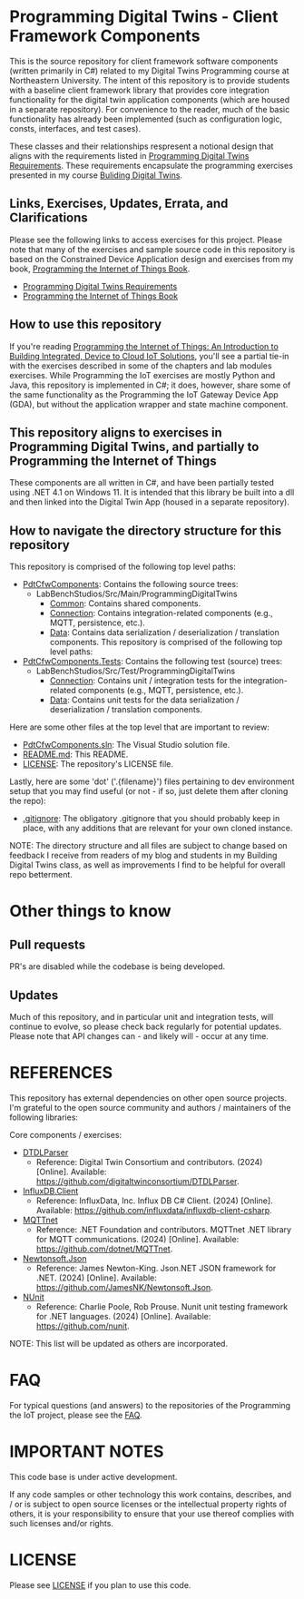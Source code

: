 # Programming Digital Twins - Client Framework Components
This is the source repository for client framework software components (written primarily in C#) related to my Digital Twins Programming course at Northeastern University. The intent of this repository is to provide students with a baseline client framework library that provides core integration functionality for the digital twin application components (which are housed in a separate repository). For convenience to the reader, much of the basic functionality has already been implemented (such as configuration logic, consts, interfaces, and test cases).

These classes and their relationships respresent a notional design that aligns with the requirements listed in [Programming Digital Twins Requirements](https://github.com/orgs/programming-digital-twins/projects/1). These requirements encapsulate the programming exercises presented in my course [Buliding Digital Twins](TBD).

## Links, Exercises, Updates, Errata, and Clarifications

Please see the following links to access exercises for this project. Please note that many of the exercises and sample source code in this repository is based on the Constrained Device Application design and exercises from my book, [Programming the Internet of Things Book](https://learning.oreilly.com/library/view/programming-the-internet/9781492081401/).
 - [Programming Digital Twins Requirements](https://github.com/orgs/programming-digital-twins/projects/1)
 - [Programming the Internet of Things Book](https://learning.oreilly.com/library/view/programming-the-internet/9781492081401/)

## How to use this repository
If you're reading [Programming the Internet of Things: An Introduction to Building Integrated, Device to Cloud IoT Solutions](https://learning.oreilly.com/library/view/programming-the-internet/9781492081401), you'll see a partial tie-in with the exercises described in some of the chapters and lab modules exercises. While Programming the IoT exercises are mostly Python and Java, this repository is implemented in C#; it does, however, share some of the same functionality as the Programming the IoT Gateway Device App (GDA), but without the application wrapper and state machine component.

## This repository aligns to exercises in Programming Digital Twins, and partially to Programming the Internet of Things
These components are all written in C#, and have been partially tested using .NET 4.1 on Windows 11. It is intended that this library be built into a dll and then linked into the Digital Twin App (housed in a separate repository).

## How to navigate the directory structure for this repository
This repository is comprised of the following top level paths:
- [PdtCfwComponents](https://github.com/programming-digital-twins/pdt-cfw-components/tree/alpha/PdtCfwComponents): Contains the following source trees:
  - LabBenchStudios/Src/Main/ProgrammingDigitalTwins
    - [Common](https://github.com/programming-digital-twins/pdt-cfw-components/tree/master/PdtCfwComponents/LabBenchStudios/Src/Main/ProgrammingDigitalTwins/Common): Contains shared components.
    - [Connection](https://github.com/programming-digital-twins/pdt-cfw-components/tree/master/PdtCfwComponents/LabBenchStudios/Src/Main/ProgrammingDigitalTwins/Connection): Contains integration-related components (e.g., MQTT, persistence, etc.).
    - [Data](https://github.com/programming-digital-twins/pdt-cfw-components/tree/master/PdtCfwComponents/LabBenchStudios/Src/Main/ProgrammingDigitalTwins/Data): Contains data serialization / deserialization / translation components.
This repository is comprised of the following top level paths:
- [PdtCfwComponents.Tests](https://github.com/programming-digital-twins/pdt-cfw-components/tree/alpha/PdtCfwComponents.Tests): Contains the following test (source) trees:
  - LabBenchStudios/Src/Test/ProgrammingDigitalTwins
    - [Connection](https://github.com/programming-digital-twins/pdt-cfw-components/tree/alpha/PdtCfwComponents.Tests/LabBenchStudios/Src/Test/ProgrammingDigitalTwins/Connection): Contains unit / integration tests for the integration-related components (e.g., MQTT, persistence, etc.).
    - [Data](https://github.com/programming-digital-twins/pdt-cfw-components/tree/alpha/PdtCfwComponents.Tests/LabBenchStudios/Src/Test/ProgrammingDigitalTwins/Data): Contains unit tests for the data serialization / deserialization / translation components.

Here are some other files at the top level that are important to review:
- [PdtCfwComponents.sln](https://github.com/programming-digital-twins/pdt-cfw-components/blob/alpha/PdtCfwComponents.sln): The Visual Studio solution file.
- [README.md](https://github.com/programming-digital-twins/pdt-cfw-components/blob/alpha/README.md): This README.
- [LICENSE](https://github.com/programming-digital-twins/pdt-cfw-components/blob/alpha/LICENSE): The repository's LICENSE file.

Lastly, here are some 'dot' ('.{filename}') files pertaining to dev environment setup that you may find useful (or not - if so, just delete them after cloning the repo):
- [.gitignore](https://github.com/programming-digital-twins/pdt-cfw-components/blob/alpha/.gitignore): The obligatory .gitignore that you should probably keep in place, with any additions that are relevant for your own cloned instance.

NOTE: The directory structure and all files are subject to change based on feedback I receive from readers of my blog and students in my Building Digital Twins class, as well as improvements I find to be helpful for overall repo betterment.

# Other things to know

## Pull requests
PR's are disabled while the codebase is being developed.

## Updates
Much of this repository, and in particular unit and integration tests, will continue to evolve, so please check back regularly for potential updates. Please note that API changes can - and likely will - occur at any time.

# REFERENCES
This repository has external dependencies on other open source projects. I'm grateful to the open source community and authors / maintainers of the following libraries:

Core components / exercises:

- [DTDLParser](https://github.com/digitaltwinconsortium/DTDLParser)
  - Reference: Digital Twin Consortium and contributors. (2024) [Online]. Available: https://github.com/digitaltwinconsortium/DTDLParser.
- [InfluxDB.Client](https://github.com/influxdata/influxdb-client-csharp)
  - Reference: InfluxData, Inc. Influx DB C# Client. (2024) [Online]. Available: https://github.com/influxdata/influxdb-client-csharp.
- [MQTTnet](https://github.com/dotnet/MQTTnet)
  - Reference: .NET Foundation and contributors. MQTTnet .NET library for MQTT communications. (2024) [Online]. Available: https://github.com/dotnet/MQTTnet.
- [Newtonsoft.Json](https://github.com/JamesNK/Newtonsoft.Json)
  - Reference: James Newton-King. Json.NET JSON framework for .NET. (2024) [Online]. Available: https://github.com/JamesNK/Newtonsoft.Json.
- [NUnit](https://nunit.org/)
  - Reference: Charlie Poole, Rob Prouse. Nunit unit testing framework for .NET languages. (2024) [Online]. Available: https://github.com/nunit.

NOTE: This list will be updated as others are incorporated.

# FAQ
For typical questions (and answers) to the repositories of the Programming the IoT project, please see the [FAQ](https://github.com/programming-the-iot/book-exercise-tasks/blob/default/FAQ.md).

# IMPORTANT NOTES
This code base is under active development.

If any code samples or other technology this work contains, describes, and / or is subject to open source licenses or the intellectual property rights of others, it is your responsibility to ensure that your use thereof complies with such licenses and/or rights.

# LICENSE
Please see [LICENSE](https://github.com/programming-digital-twins/pdt-edge-components/blob/default/LICENSE) if you plan to use this code.
